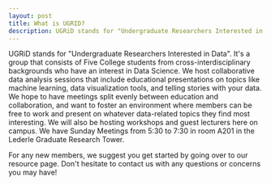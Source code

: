 ```yaml
---
layout: post
title: What is UGRID?
description: UGRiD stands for "Undergraduate Researchers Interested in Data". It's a group that consists of Five College students from cross-interdisciplinary backgrounds who have an interest in Data Science.
---
```


UGRiD stands for "Undergraduate Researchers Interested in Data". It's a group that consists of Five College students from cross-interdisciplinary backgrounds who have an interest in Data Science. We host collaborative data analysis sessions that include educational presentations on topics like machine learning, data visualization tools, and telling stories with your data. We hope to have meetings split evenly between education and collaboration, and want to foster an environment where members can be free to work and present on whatever data-related topics they find most interesting. We will also be hosting workshops and guest lecturers here on campus. We have Sunday Meetings from 5:30 to 7:30 in room A201 in the Lederle Graduate Research Tower.

For any new members, we suggest you get started by going over to our resource page. Don't hesitate to contact us with any questions or concerns you may have! 

